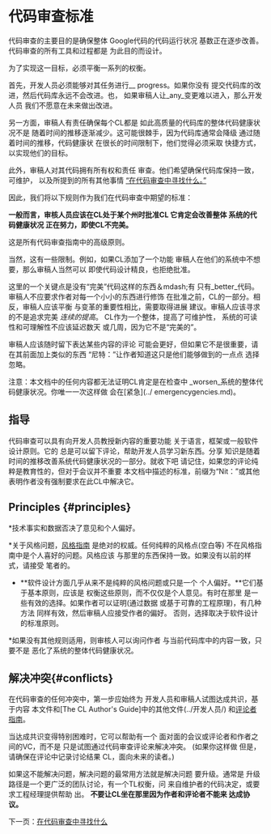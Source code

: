 # 代码审查标准



代码审查的主要目的是确保整体
Google代码的代码运行状况
基数正在逐步改善。代码审查的所有工具和过程都是
为此目的而设计。

为了实现这一目标，必须平衡一系列的权衡。

首先，开发人员必须能够对其任务进行__ progress。如果你没有
提交代码库的改进，然后代码库永远不会改进。也，
如果审稿人让_any_变更难以进入，那么开发人员
我们不愿意在未来做出改进。

另一方面，审稿人有责任确保每个CL都是
如此高质量的代码库的整体代码健康状况不是
随着时间的推移逐渐减少。这可能很棘手，因为代码库通常会降级
通过随着时间的推移，代码健康状
在很长的时间限制下，他们觉得必须采取
快捷方式，以实现他们的目标。

此外，审稿人对其代码拥有所有权和责任
审查。他们希望确保代码库保持一致，可维护，
以及所提到的所有其他事情
[“在代码审查中寻找什么。”](looking-for.md)

因此，我们将以下规则作为我们在代码审查中期望的标准：

**一般而言，审核人员应该在CL处于某个州时批准CL
它肯定会改善整体
系统的代码健康状况
正在努力，即使CL不完美。**

这是所有代码审查指南中的高级原则。

当然，这有一些限制。例如，如果CL添加了一个功能
审稿人在他们的系统中不想要，那么审稿人当然可以
即使代码设计精良，也拒绝批准。

这里的一个关键点是没有“完美”代码这样的东西＆mdash;有
只有_better_代码。审稿人不应要求作者对每一个小小的东西进行修饰
在批准之前，CL的一部分。相反，审稿人应该平衡
与变革的重要性相比，需要取得进展
建议。审稿人应该寻求的不是追求完美
_连续的提高_。 CL作为一个整体，提高了可维护性，
系统的可读性和可理解性不应该延迟数天
或几周，因为它不是“完美的”。

审稿人应该随时留下表达某些内容的评论
可能会更好，但如果它不是很重要，请在其前面加上类似的东西
“尼特：”让作者知道这只是他们能够做到的一点点
选择忽略。

注意：本文档中的任何内容都无法证明CL肯定是在检查中
_worsen_系统的整体代码健康状况。你唯一一次这样做
会在[紧急](../ emergencygencies.md)。

## 指导

代码审查可以具有向开发人员教授新内容的重要功能
关于语言，框架或一般软件设计原则。它的
总是可以留下评论，帮助开发人员学习新东西。分享
知识是随着时间的推移改善系统代码健康状况的一部分。就收下吧
请记住，如果您的评论纯粹是教育性的，但对于会议并不重要
本文档中描述的标准，前缀为“Nit：”或其他
表明作者没有强制要求在此CL中解决它。

## Principles {#principles}

*技术事实和数据否决了意见和个人偏好。

*关于风格问题，[风格指南](http://google.github.io/styleguide/)
    是绝对的权威。任何纯粹的风格点(空白等)
    不在风格指南中是个人喜好的问题。风格应该
    与那里的东西保持一致。如果没有以前的样式，请接受
    笔者的。

* **软件设计方面几乎从来不是纯粹的风格问题或只是一个
    个人偏好。**它们基于基本原则，应该是
    权衡这些原则，而不仅仅是个人意见。有时在那里
    是一些有效的选择。如果作者可以证明(通过数据
    或基于可靠的工程原理)，有几种方法
    同样有效，然后审稿人应接受作者的偏好。
    否则，选择取决于软件设计的标准原则。

*如果没有其他规则适用，则审核人可以询问作者
    与当前代码库中的内容一致，只要不是
    恶化了系统的整体代码健康状况。

## 解决冲突{#conflicts}

在代码审查的任何冲突中，第一步应始终为
开发人员和审稿人试图达成共识，基于内容
本文件和[The CL Author's Guide]中的其他文件(../开发人员/)
和[评论者指南](index.md)。

当达成共识变得特别困难时，它可以帮助有一个
面对面的会议或评论者和作者之间的VC，而不是
只是试图通过代码审查评论来解决冲突。 (如果你这样做
但是，请确保在评论中记录讨论结果
CL，面向未来的读者。)

如果这不能解决问题，解决问题的最常用方法就是解决问题
要升级。通常是
升级路径是一个更广泛的团队讨论，有一个TL权衡，问
来自维护者的代码决定，或要求工程经理提供帮助
出。 **不要让CL坐在那里因为作者和评论者不能来
达成协议。**

下一页：[在代码审查中寻找什么](looking-for.md)